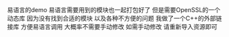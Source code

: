 易语言的demo
易语言需要用到的模块也一起打包好了 但是需要OpenSSL的一个动态库
因为没有找到合适的模块 以及各种不方便的问题 我做了一个C++的外部链接库 方便易语言调用 大概率不需要手动修改
如需手动修改 请重新导入资源即可
